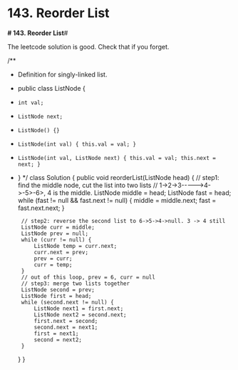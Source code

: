 # 143. Reorder List

**# 143. Reorder List**# 

The leetcode solution is good. Check that if you forget.

/**
 * Definition for singly-linked list.
 * public class ListNode {
 *     int val;
 *     ListNode next;
 *     ListNode() {}
 *     ListNode(int val) { this.val = val; }
 *     ListNode(int val, ListNode next) { this.val = val; this.next = next; }
 * }
 */
class Solution {
    public void reorderList(ListNode head) {
        // step1: find the middle node, cut the list into two lists
        // 1->2->3----->4->-5>-6>, 4 is the middle. 
        ListNode middle = head;
        ListNode fast = head;
        while (fast != null && fast.next != null) {
            middle = middle.next;
            fast = fast.next.next;
        }
        
        // step2: reverse the second list to 6->5->4->null. 3 -> 4 still
        ListNode curr = middle;
        ListNode prev = null;
        while (curr != null) {
            ListNode temp = curr.next;
            curr.next = prev;
            prev = curr;
            curr = temp;
        }
        // out of this loop, prev = 6, curr = null
        // step3: merge two lists together
        ListNode second = prev;
        ListNode first = head;
        while (second.next != null) {
            ListNode next1 = first.next;
            ListNode next2 = second.next;
            first.next = second;
            second.next = next1;
            first = next1;
            second = next2;
        }
    }
}
